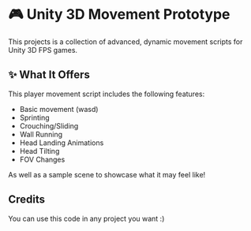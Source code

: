 # 🎮 Unity 3D Movement Prototype

This projects is a collection of advanced, dynamic movement scripts for Unity 3D FPS games.

## ✨ What It Offers

This player movement script includes the following features:

- Basic movement (wasd)
- Sprinting
- Crouching/Sliding
- Wall Running
- Head Landing Animations
- Head Tilting
- FOV Changes

As well as a sample scene to showcase what it may feel like!

## Credits

You can use this code in any project you want :)
